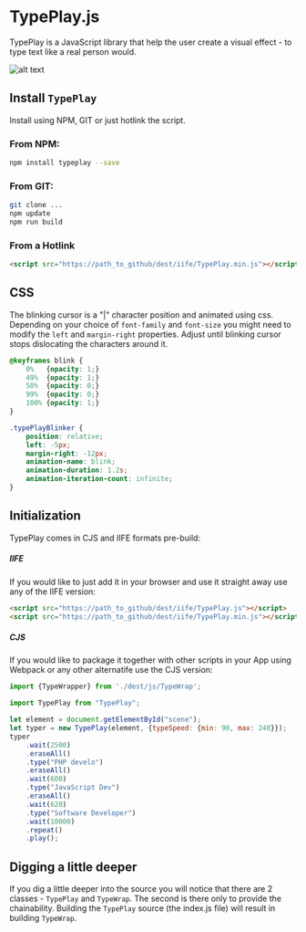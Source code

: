 # TypePlay.js

TypePlay is a JavaScript library that help the user create a visual effect - to type text like a real person would.

![alt text](https://stoilivanov.com/images/ezgif-2-1489a940e8c2.gif "TypePlay preview")

## Install ```TypePlay```
Install using NPM, GIT or just hotlink the script.
### From NPM:
```sh
npm install typeplay --save
```

### From GIT:
```sh
git clone ...
npm update
npm run build
```

### From a Hotlink 
```html
<script src="https://path_to_github/dest/iife/TypePlay.min.js"></script>
```

## CSS
The blinking cursor is a "|" character position and animated using css. Depending on your choice of ```font-family``` and ```font-size``` you might need to modify the ```left``` and ```margin-right``` properties. Adjust until blinking cursor stops dislocating the characters around it.
```css
@keyframes blink {
    0%   {opacity: 1;}
    49%  {opacity: 1;}
    50%  {opacity: 0;}
    99%  {opacity: 0;}
    100% {opacity: 1;}
}

.typePlayBlinker {
    position: relative;
    left: -5px;
    margin-right: -12px;
    animation-name: blink;
    animation-duration: 1.2s;
    animation-iteration-count: infinite;
}
```


## Initialization 
TypePlay comes in CJS and IIFE formats pre-build:
##### IIFE
If you would like to just add it in your browser and use it straight away use any of the IIFE version:
```html
<script src="https://path_to_github/dest/iife/TypePlay.js"></script>
<script src="https://path_to_github/dest/iife/TypePlay.min.js"></script>
```
##### CJS
If you would like to package it together with other scripts in your App using Webpack or any other alternatife use the CJS version:
```javascript
import {TypeWrapper} from './dest/js/TypeWrap';
```

```javascript
import TypePlay from "TypePlay";

let element = document.getElementById("scene");
let typer = new TypePlay(element, {typeSpeed: {min: 90, max: 240}});
typer
    .wait(2500)
    .eraseAll()
    .type("PHP develo")
    .eraseAll()
    .wait(600)
    .type("JavaScript Dev")
    .eraseAll()
    .wait(620)
    .type("Software Developer")
    .wait(10000)
    .repeat()
    .play();

```

## Digging a little deeper
If you dig a little deeper into the source you will notice that there are 2 classes - ```TypePlay``` and ```TypeWrap```. The second is there only to provide the chainability. Building the ```TypePlay``` source (the index.js file) will result in building ```TypeWrap```.